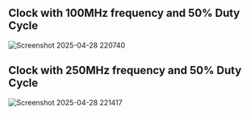 ## Clock with 100MHz frequency and 50% Duty Cycle

![Screenshot 2025-04-28 220740](https://github.com/user-attachments/assets/78f1a405-a0f8-4aff-b008-838757b6791c)

## Clock with 250MHz frequency and 50% Duty Cycle

![Screenshot 2025-04-28 221417](https://github.com/user-attachments/assets/9294a345-e1bc-4d5c-887d-c0487c8755ae)

